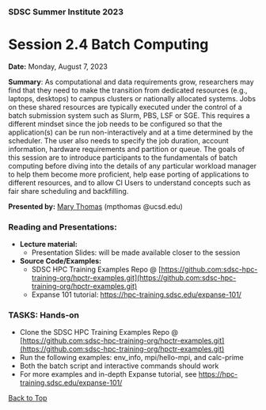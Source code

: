 ### SDSC Summer Institute 2023
# Session 2.4 Batch Computing

**Date:** Monday, August 7, 2023

**Summary**: As computational and data requirements grow, researchers may find that they need to make the transition from dedicated resources (e.g., laptops, desktops) to campus clusters or nationally allocated systems. Jobs on these shared resources are typically executed under the control of a batch submission system such as Slurm, PBS, LSF or SGE. This requires a different mindset since the job needs to be configured so that the application(s) can be run non-interactively and at a time determined by the scheduler. The user also needs to specify the job duration, account information, hardware requirements and partition or queue. The goals of this session are to introduce participants to the fundamentals of batch computing before diving into the details of any particular workload manager to help them become more proficient, help ease porting of applications to different resources, and to allow CI Users to understand concepts such as fair share scheduling and backfilling.

**Presented by:** [Mary Thomas](https://www.sdsc.edu/research/researcher_spotlight/thomas_mary.html) (mpthomas @ucsd.edu)

### Reading and Presentations:
* **Lecture material:**
   * Presentation Slides: will be made available closer to the session
* **Source Code/Examples:** 
   * SDSC HPC Training Examples Repo @ [https://github.com:sdsc-hpc-training-org/hpctr-examples.git](https://github.com:sdsc-hpc-training-org/hpctr-examples.git)
   * Expanse 101 tutorial: https://hpc-training.sdsc.edu/expanse-101/

### TASKS: Hands-on
   * Clone the  SDSC HPC Training Examples Repo @ [https://github.com:sdsc-hpc-training-org/hpctr-examples.git](https://github.com:sdsc-hpc-training-org/hpctr-examples.git)
   * Run the following examples: env_info, mpi/hello-mpi, and calc-prime
   * Both the batch script and interactive commands should work
   * For more examples and in-depth Expanse tutorial, see https://hpc-training.sdsc.edu/expanse-101/


[Back to Top](#top)

